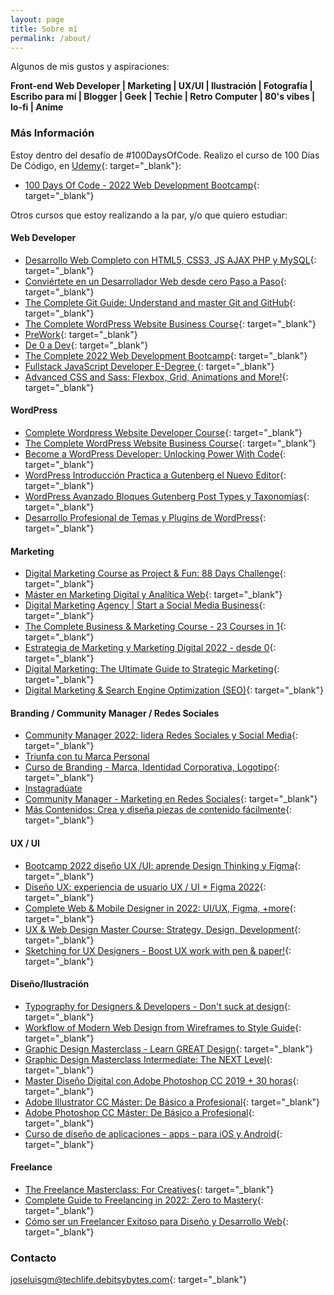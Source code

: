 ```yaml
---
layout: page
title: Sobre mí
permalink: /about/
---
```

Algunos de mis gustos y aspiraciones:

**Front-end Web Developer \| Marketing \| UX/UI \| Ilustración \| Fotografía \| Escribo para mí \| Blogger \| Geek \| Techie \| Retro Computer \| 80's vibes \| lo-fi \| Anime**

### Más Información

Estoy dentro del desafío de #100DaysOfCode. Realizo el curso de 100 Días De Código, en [Udemy](https://www.udemy.com/){: target="_blank"}:
- [100 Days Of Code - 2022 Web Development Bootcamp](https://www.udemy.com/course/100-days-of-code-web-development-bootcamp/){: target="_blank"}

Otros cursos que estoy realizando a la par, y/o que quiero estudiar:

#### Web Developer
- [Desarrollo Web Completo con HTML5, CSS3, JS AJAX PHP y MySQL](https://www.udemy.com/course/desarrollo-web-completo-con-html5-css3-js-php-y-mysql/){: target="_blank"}
- [Conviértete en un Desarrollador Web desde cero Paso a Paso](https://www.udemy.com/course/desarrollo-web-desde-cero-paso-a-paso/){: target="_blank"}
- [The Complete Git Guide: Understand and master Git and GitHub](https://www.udemy.com/course/git-and-github-complete-guide/){: target="_blank"}
- [The Complete WordPress Website Business Course](https://www.udemy.com/course/the-complete-wordpress-website-business-course/){: target="_blank"}
- [PreWork](https://lms.sabio.la/){: target="_blank"}
- [De 0 a Dev](https://open-bootcamp.com/){: target="_blank"}
- [The Complete 2022 Web Development Bootcamp](https://www.udemy.com/course/the-complete-web-development-bootcamp/){: target="_blank"}
- [Fullstack JavaScript Developer E-Degree ](https://www.eduonix.com){: target="_blank"}
- [Advanced CSS and Sass: Flexbox, Grid, Animations and More!](https://www.udemy.com/course/advanced-css-and-sass/){: target="_blank"}

#### WordPress
- [Complete Wordpress Website Developer Course](https://www.udemy.com/course/the-complete-wordpress-developer-course-w/){: target="_blank"}
- [The Complete WordPress Website Business Course](https://www.udemy.com/course/the-complete-wordpress-website-business-course/){: target="_blank"}
- [Become a WordPress Developer: Unlocking Power With Code](https://www.udemy.com/course/become-a-wordpress-developer-php-javascript/){: target="_blank"}
- [WordPress Introducción Practica a Gutenberg el Nuevo Editor](https://www.udemy.com/course/wordpress-introduccion-practica-a-gutenberg-el-nuevo-editor/){: target="_blank"}
- [WordPress Avanzado Bloques Gutenberg Post Types y Taxonomías](https://www.udemy.com/course/wordpress-avanzado-custom-post-types-taxonomias-y-metaboxes/){: target="_blank"}
- [Desarrollo Profesional de Temas y Plugins de WordPress](https://www.udemy.com/course/experto-de-photoshop-a-wordpress-creando-2-themes-plantillas/){: target="_blank"}

#### Marketing
- [Digital Marketing Course as Project & Fun: 88 Days Challenge](https://www.udemy.com/course/digital-marketing-course-2022/){: target="_blank"}
- [Máster en Marketing Digital y Analítica Web](https://neetwork.com/){: target="_blank"}
- [Digital Marketing Agency \| Start a Social Media Business](https://www.udemy.com/course/digital-marketing-agency-social-media-marketing-business/){: target="_blank"}
- [The Complete Business & Marketing Course - 23 Courses in 1](https://www.udemy.com/course/the-complete-business-marketing-course/){: target="_blank"}
- [Estrategia de Marketing y Marketing Digital 2022 - desde 0](https://www.udemy.com/course/estrategia-de-marketing-y-marketing-digital/){: target="_blank"}
- [Digital Marketing: The Ultimate Guide to Strategic Marketing](https://www.udemy.com/course/digital-marketing-management/){: target="_blank"}
- [Digital Marketing & Search Engine Optimization (SEO)](https://www.udemy.com/course/digital-marketing-and-seo-training/){: target="_blank"}

#### Branding / Community Manager / Redes Sociales
- [Community Manager 2022: lidera Redes Sociales y Social Media](https://www.udemy.com/course/community-manager-redes-sociales-y-social-media/){: target="_blank"}
- [Triunfa con tu Marca Personal](Descontinuado)
- [Curso de Branding - Marca, Identidad Corporativa, Logotipo](https://www.udemy.com/course/curso-de-branding-marca-identidad-corporativa-logotipo/){: target="_blank"}
- [Instagradúate](https://www.aprendeinteligente.com/)
- [Community Manager - Marketing en Redes Sociales](https://www.g-talent.net/){: target="_blank"}
- [Más Contenidos: Crea y diseña piezas de contenido fácilmente](https://conviertemas.com/){: target="_blank"}

#### UX / UI
- [Bootcamp 2022 diseño UX /UI: aprende Design Thinking y Figma](https://www.udemy.com/course/bootcamp-diseno-ux-ui-aprende-design-thinking-y-figma/){: target="_blank"}
- [Diseño UX: experiencia de usuario UX / UI + Figma 2022](https://www.udemy.com/course/ux-design-disenador-ux-de-cero-a-profesional-2021/){: target="_blank"}
- [Complete Web & Mobile Designer in 2022: UI/UX, Figma, +more](https://www.udemy.com/course/complete-web-designer-mobile-designer-zero-to-mastery/){: target="_blank"}
- [UX & Web Design Master Course: Strategy, Design, Development](https://www.udemy.com/course/ux-web-design-master-course-strategy-design-development/){: target="_blank"}
- [Sketching for UX Designers - Boost UX work with pen & paper!](https://www.udemy.com/course/sketching-for-ux-designers/){: target="_blank"}

#### Diseño/Ilustración
- [Typography for Designers & Developers - Don't suck at design](https://www.udemy.com/course/typography-mastery-for-ui-designers-and-developers/){: target="_blank"}
- [Workflow of Modern Web Design from Wireframes to Style Guide](https://www.udemy.com/course/workflow-of-responsive-web-design-from-sketching-to-style-guides/){: target="_blank"}
- [Graphic Design Masterclass - Learn GREAT Design](https://www.udemy.com/course/graphic-design-masterclass-everything-you-need-to-know/){: target="_blank"}
- [Graphic Design Masterclass Intermediate: The NEXT Level](https://www.udemy.com/course/graphic-design-masterclass-the-next-level/){: target="_blank"}
- [Master Diseño Digital con Adobe Photoshop CC 2019 + 30 horas](https://www.udemy.com/course/master-en-diseno-digital-con-adobe-photoshop-cc/){: target="_blank"}
- [Adobe Illustrator CC Máster: De Básico a Profesional](https://www.udemy.com/course/adobe-illustrator-cc-master/){: target="_blank"}
- [Adobe Photoshop CC Máster: De Básico a Profesional](https://www.udemy.com/course/adobe-photoshop-cc-pro/){: target="_blank"}
- [Curso de diseño de aplicaciones - apps - para iOS y Android](https://www.udemy.com/course/curso-apps/){: target="_blank"}

#### Freelance
- [The Freelance Masterclass: For Creatives](https://www.udemy.com/course/the-freelance-masterclass-for-creatives/){: target="_blank"}
- [Complete Guide to Freelancing in 2022: Zero to Mastery](https://www.udemy.com/course/complete-guide-to-freelancing-zero-to-mastery/){: target="_blank"}
- [Cómo ser un Freelancer Exitoso para Diseño y Desarrollo Web](https://www.udemy.com/course/como-ser-un-freelancer-exitoso-para-diseno-y-desarrollo-web/){: target="_blank"}

### Contacto

[joseluisgm@techlife.debitsybytes.com](mailto:joseluisgm@techlife.debitsybytes.com){: target="_blank"}